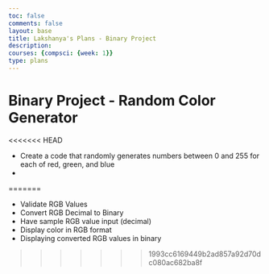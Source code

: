 ```yaml
---
toc: false
comments: false
layout: base
title: Lakshanya's Plans - Binary Project
description: 
courses: {compsci: {week: 1}}
type: plans
---
```


# Binary Project - Random Color Generator
<<<<<<< HEAD
- Create a code that randomly generates numbers between 0 and 255 for each of red, green, and blue
- 
=======

- Validate RGB Values
- Convert RGB Decimal to Binary
- Have sample RGB value input (decimal)
- Display color in RGB format
- Displaying converted RGB values in binary


>>>>>>> 1993cc6169449b2ad857a92d70dc080ac682ba8f
